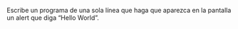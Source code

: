 Escribe un programa de una sola línea que haga que aparezca en la pantalla un alert que diga “Hello World”.
